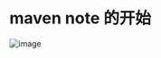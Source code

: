 # maven note 的开始


![image](https://github.com/Kitoali/JavaNote/assets/54657765/78985538-9ac3-492c-a058-8e368b038bad)

